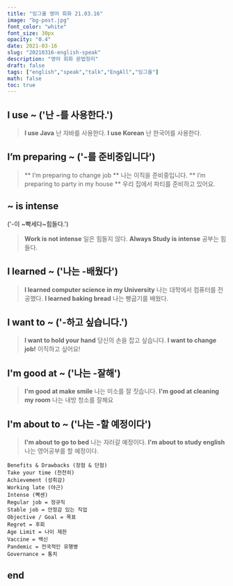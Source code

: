 ```yaml
---
title: "잉그올 영어 회화 21.03.16"
image: "bg-post.jpg"
font_color: "white"
font_size: 30px
opacity: "0.4"
date: 2021-03-16
slug: "20210316-english-speak"
description: "영어 회화 문법정리"
draft: false
tags: ["english","speak","talk","EngAll","잉그올"]
math: false
toc: true
---
```


## 	I use ~ ('난 -를 사용한다.')
> **I use Java** 난 자바를 사용한다.
> **I use Korean** 난 한국어를 사용한다.



## 	I’m preparing ~ ('-를 준비중입니다')
> ** I’m preparing to change job ** 나는 이직을 준비중입니다.
> ** I’m preparing to party in my house ** 우리 집에서 파티를 준비하고 있어요.



## 	 ~ is intense 
 ('-이 ~빡세다~힘들다.')
> **Work is not intense** 일은 힘들지 않다.
> **Always Study is intense** 공부는 힘들다.


## I learned ~ ('나는 -배웠다')
> **I learned computer science in my University** 나는 대학에서 컴퓨터를 전공했다.
> **I learned baking bread** 나는 빵굽기를 배웠다.

##  I want to ~ ('-하고 싶습니다.')
> **I want to hold your hand** 당신의 손을 잡고 싶습니다.
> **I want to change job!** 이직하고 싶어요!


##  I'm good at ~ ('나는 -잘해')
> **I'm good at make smile** 나는 미소를 잘 짓습니다.
> **I'm good at cleaning my room** 나는 내방 청소를 잘해요


##  I'm about to ~ ('나는 -할 예정이다')
> **I'm about to go to bed** 나는 자러갈 예정이다.
> **I'm about to study english** 나는 영어공부를 할 예정이다.

```
Benefits & Drawbacks (장점 & 단점)
Take your time (천천히) 
Achievement (성취감)
Working late (야근) 
Intense (빡센) 
Regular job = 정규직
Stable job = 안정감 있는 직업 
Objective / Goal = 목표
Regret = 후회
Age Limit = 나이 제한
Vaccine = 백신
Pandemic = 전국적인 유행병
Governance = 통치 
```

## end